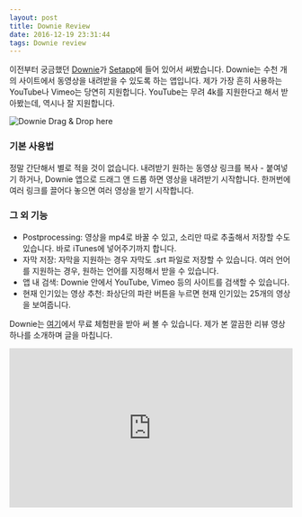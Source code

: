 ```yaml
---
layout: post
title: Downie Review
date: 2016-12-19 23:31:44
tags: Downie review
---
```

이전부터 궁금했던 [Downie](http://dr.halryang.net/MLim)가 [Setapp](https://setapp.com/)에 들어 있어서 써봤습니다. Downie는 수천 개의 사이트에서 동영상을 내려받을 수 있도록 하는 앱입니다. 제가 가장 흔히 사용하는 YouTube나 Vimeo는 당연히 지원합니다. YouTube는 무려 4k를 지원한다고 해서 받아봤는데, 역시나 잘 지원합니다.

![Downie Drag & Drop here](http://dr.halryang.net/3eFP+)

### 기본 사용법

정말 간단해서 별로 적을 것이 없습니다. 내려받기 원하는 동영상 링크를 복사 - 붙여넣기 하거나, Downie 앱으로 드래그 앤 드롭 하면 영상을 내려받기 시작합니다. 한꺼번에 여러 링크를 끌어다 놓으면 여러 영상을 받기 시작합니다.

### 그 외 기능

* Postprocessing: 영상을 mp4로 바꿀 수 있고, 소리만 따로 추출해서 저장할 수도 있습니다. 바로 iTunes에 넣어주기까지 합니다.
* 자막 저장: 자막을 지원하는 경우 자막도 .srt 파일로 저장할 수 있습니다. 여러 언어를 지원하는 경우, 원하는 언어를 지정해서 받을 수 있습니다.
* 앱 내 검색: Downie 안에서 YouTube, Vimeo 등의 사이트를 검색할 수 있습니다.
* 현재 인기있는 영상 추천: 좌상단의 파란 버튼을 누르면 현재 인기있는 25개의 영상을 보여줍니다.

Downie는 [여기](http://trial.charliemonroe.net/downie/download.php)에서 무료 체험판을 받아 써 볼 수 있습니다. 제가 본 깔끔한 리뷰 영상 하나를 소개하며 글을 마칩니다.

<style>.embed-container { position: relative; padding-bottom: 56.25%; height: 0; overflow: hidden; max-width: 100%; } .embed-container iframe, .embed-container object, .embed-container embed { position: absolute; top: 0; left: 0; width: 100%; height: 100%; }</style><div class='embed-container'><iframe src='http://www.youtube.com/embed/zTosR73s2fc&index=2&list=PL-pkl0kGKfVdI2x5GBQP8ttKLzkadB4w0' frameborder='0' allowfullscreen></iframe></div>
